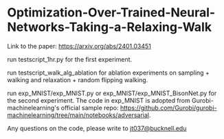 # Optimization-Over-Trained-Neural-Networks-Taking-a-Relaxing-Walk

Link to the paper: https://arxiv.org/abs/2401.03451

run testscript_1hr.py for the first experiment.

run testscript_walk_alg_ablation for ablation experiments on sampling + walking and relaxation + random flipping walking.

run exp_MNIST/exp_MNIST.py or exp_MNIST/exp_MNIST_BisonNet.py for the second experiment. The code in exp_MNIST is adopted from Gurobi-machinelearning's official sample repo: https://github.com/Gurobi/gurobi-machinelearning/tree/main/notebooks/adversarial.

Any questions on the code, please write to jt037@bucknell.edu
